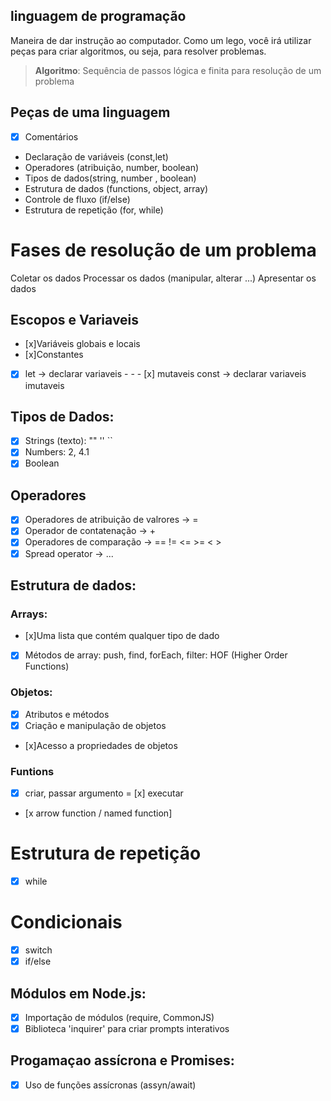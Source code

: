 ## linguagem de programação

Maneira de dar instrução ao computador.
Como um lego, você irá utilizar peças para criar algoritmos, ou seja, para resolver problemas.

>  **Algoritmo**: Sequência de passos  lógica e finita para resolução  de um problema

## Peças de uma linguagem

-  [x] Comentários
- Declaração de variáveis (const,let)
- Operadores (atribuição, number, boolean)
- Tipos de dados(string, number , boolean)
- Estrutura de dados (functions, object, array)
- Controle de fluxo (if/else)
- Estrutura de repetição (for, while)

# Fases de resolução de um problema

Coletar os dados
Processar os dados (manipular, alterar ...)
Apresentar os dados


## Escopos e Variaveis

- [x]Variáveis globais e locais
- [x]Constantes

- [x] let -> declarar variaveis - - - [x] mutaveis
const -> declarar variaveis imutaveis

## Tipos de Dados:

- [x] Strings (texto): "" '' ``
- [x] Numbers: 2, 4.1
- [x] Boolean

## Operadores
 
- [x] Operadores de atribuição de valrores -> =
- [x] Operador de contatenação -> +
- [x] Operadores de comparação -> == != <= >= < >
- [x] Spread operator -> ...

 ## Estrutura de dados:

 ### Arrays:

- [x]Uma lista que contém qualquer tipo de dado
- [x] Métodos de array: push, find, forEach, filter: HOF (Higher Order Functions)

 ### Objetos:

- [x] Atributos e métodos
- [x] Criação e manipulação de objetos
- [x]Acesso a propriedades de objetos

### Funtions
- [x] criar, passar argumento
= [x] executar
- [x arrow function / named function]

# Estrutura de repetição

- [x] while

 # Condicionais

 -[x] switch
 -[x] if/else

 ## Módulos em Node.js:

 - [x] Importação de módulos (require, CommonJS) 
 - [x] Biblioteca 'inquirer' para criar prompts interativos

 ## Progamaçao assícrona e Promises:

 - [x] Uso de funções assícronas (assyn/await)